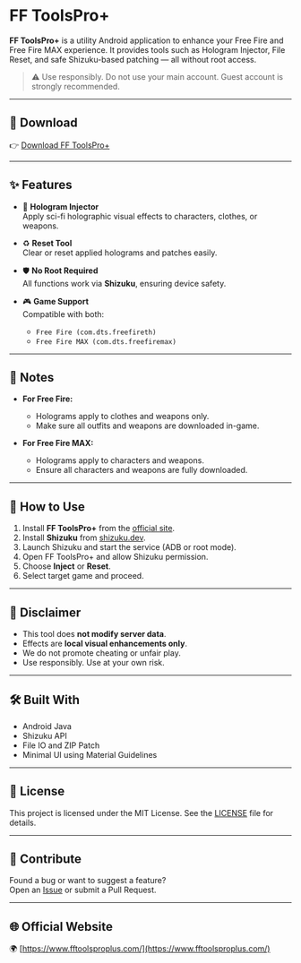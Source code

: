 # FF ToolsPro+

**FF ToolsPro+** is a utility Android application to enhance your Free Fire and Free Fire MAX experience. It provides tools such as Hologram Injector, File Reset, and safe Shizuku-based patching — all without root access.

> ⚠️ Use responsibly. Do not use your main account. Guest account is strongly recommended.

---

## 🔗 Download

👉 [Download FF ToolsPro+](https://www.fftoolsproplus.com/)

---

## ✨ Features

- 🧬 **Hologram Injector**  
  Apply sci-fi holographic visual effects to characters, clothes, or weapons.

- ♻️ **Reset Tool**  
  Clear or reset applied holograms and patches easily.

- 🛡️ **No Root Required**  
  All functions work via **Shizuku**, ensuring device safety.

- 🎮 **Game Support**  
  Compatible with both:
  - `Free Fire (com.dts.freefireth)`
  - `Free Fire MAX (com.dts.freefiremax)`

---

## 📌 Notes

- **For Free Fire:**
  - Holograms apply to clothes and weapons only.
  - Make sure all outfits and weapons are downloaded in-game.

- **For Free Fire MAX:**
  - Holograms apply to characters and weapons.
  - Ensure all characters and weapons are fully downloaded.

---

## 🚀 How to Use

1. Install **FF ToolsPro+** from the [official site](https://www.fftoolsproplus.com/).
2. Install **Shizuku** from [shizuku.dev](https://shizuku.dev/).
3. Launch Shizuku and start the service (ADB or root mode).
4. Open FF ToolsPro+ and allow Shizuku permission.
5. Choose **Inject** or **Reset**.
6. Select target game and proceed.

---

## 🔐 Disclaimer

- This tool does **not modify server data**.
- Effects are **local visual enhancements only**.
- We do not promote cheating or unfair play.
- Use responsibly. Use at your own risk.

---

## 🛠 Built With

- Android Java
- Shizuku API
- File IO and ZIP Patch
- Minimal UI using Material Guidelines

---

## 📄 License

This project is licensed under the MIT License. See the [LICENSE](LICENSE) file for details.

---

## 🧩 Contribute

Found a bug or want to suggest a feature?  
Open an [Issue](https://github.com/YourUsername/ff-toolspro-plus/issues) or submit a Pull Request.

---

## 🌐 Official Website

🌍 [https://www.fftoolsproplus.com/](https://www.fftoolsproplus.com/)
